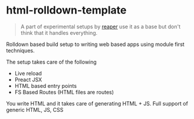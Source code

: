 # html-rolldown-template

> A part of experimental setups by [reaper](https://reaper.is) use it as a base
> but don't think that it handles everything.

Rolldown based build setup to writing web based apps using module first
techniques.

The setup takes care of the following

- Live reload
- Preact JSX
- HTML based entry points
- FS Based Routes (HTML files are routes)

You write HTML and it takes care of generating HTML + JS. Full support of
generic HTML, JS, CSS
